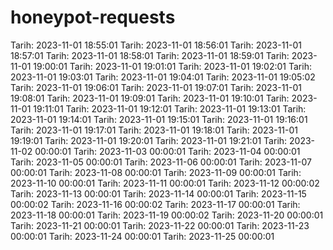 # honeypot-requests
Tarih: 2023-11-01 18:55:01
Tarih: 2023-11-01 18:56:01
Tarih: 2023-11-01 18:57:01
Tarih: 2023-11-01 18:58:01
Tarih: 2023-11-01 18:59:01
Tarih: 2023-11-01 19:00:01
Tarih: 2023-11-01 19:01:01
Tarih: 2023-11-01 19:02:01
Tarih: 2023-11-01 19:03:01
Tarih: 2023-11-01 19:04:01
Tarih: 2023-11-01 19:05:02
Tarih: 2023-11-01 19:06:01
Tarih: 2023-11-01 19:07:01
Tarih: 2023-11-01 19:08:01
Tarih: 2023-11-01 19:09:01
Tarih: 2023-11-01 19:10:01
Tarih: 2023-11-01 19:11:01
Tarih: 2023-11-01 19:12:01
Tarih: 2023-11-01 19:13:01
Tarih: 2023-11-01 19:14:01
Tarih: 2023-11-01 19:15:01
Tarih: 2023-11-01 19:16:01
Tarih: 2023-11-01 19:17:01
Tarih: 2023-11-01 19:18:01
Tarih: 2023-11-01 19:19:01
Tarih: 2023-11-01 19:20:01
Tarih: 2023-11-01 19:21:01
Tarih: 2023-11-02 00:00:01
Tarih: 2023-11-03 00:00:01
Tarih: 2023-11-04 00:00:01
Tarih: 2023-11-05 00:00:01
Tarih: 2023-11-06 00:00:01
Tarih: 2023-11-07 00:00:01
Tarih: 2023-11-08 00:00:01
Tarih: 2023-11-09 00:00:01
Tarih: 2023-11-10 00:00:01
Tarih: 2023-11-11 00:00:01
Tarih: 2023-11-12 00:00:02
Tarih: 2023-11-13 00:00:01
Tarih: 2023-11-14 00:00:01
Tarih: 2023-11-15 00:00:02
Tarih: 2023-11-16 00:00:02
Tarih: 2023-11-17 00:00:01
Tarih: 2023-11-18 00:00:01
Tarih: 2023-11-19 00:00:02
Tarih: 2023-11-20 00:00:01
Tarih: 2023-11-21 00:00:01
Tarih: 2023-11-22 00:00:01
Tarih: 2023-11-23 00:00:01
Tarih: 2023-11-24 00:00:01
Tarih: 2023-11-25 00:00:01
